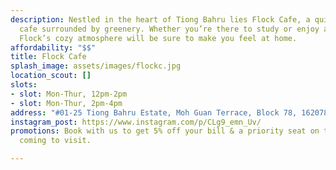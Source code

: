```yaml
---
description: Nestled in the heart of Tiong Bahru lies Flock Cafe, a quiet, family-run
  cafe surrounded by greenery. Whether you’re there to study or enjoy a cup of tea/coffee,
  Flock’s cozy atmosphere will be sure to make you feel at home.
affordability: "$$"
title: Flock Cafe
splash_image: assets/images/flockc.jpg
location_scout: []
slots:
- slot: Mon-Thur, 12pm-2pm
- slot: Mon-Thur, 2pm-4pm
address: "#01-25 Tiong Bahru Estate, Moh Guan Terrace, Block 78, 162078"
instagram_post: https://www.instagram.com/p/CLg9_emn_Uv/
promotions: Book with us to get 5% off your bill & a priority seat on the days you're
  coming to visit.

---
```

